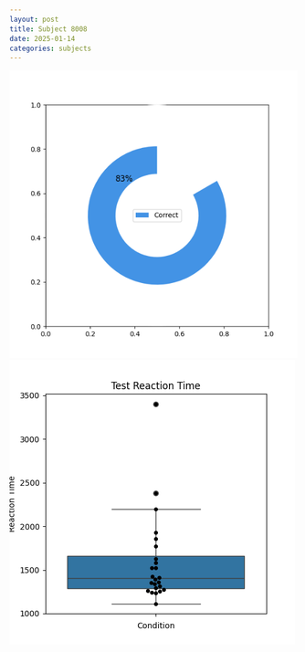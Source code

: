 ```yaml
---
layout: post
title: Subject 8008
date: 2025-01-14
categories: subjects
---
```


![](data/8008/run-10/8008_FN_acc_test.png)
![](data/8008/run-10/8008_FN_rt.png)
